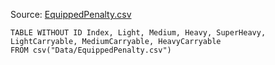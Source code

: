 Source: [EquippedPenalty.csv](I:\UNCN\WS\SDK\Mods_Repos\ArgonSDK-FieldGuide\docs\Systems\Chivalry2\Tables\Data\EquippedPenalty.csv)

```dataview
TABLE WITHOUT ID Index, Light, Medium, Heavy, SuperHeavy, LightCarryable, MediumCarryable, HeavyCarryable
FROM csv("Data/EquippedPenalty.csv")
```

